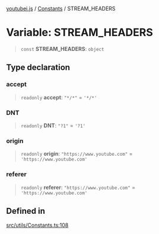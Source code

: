[youtubei.js](../../../README.md) / [Constants](../README.md) / STREAM\_HEADERS

# Variable: STREAM\_HEADERS

> `const` **STREAM\_HEADERS**: `object`

## Type declaration

### accept

> `readonly` **accept**: `"*/*"` = `'*/*'`

### DNT

> `readonly` **DNT**: `"?1"` = `'?1'`

### origin

> `readonly` **origin**: `"https://www.youtube.com"` = `'https://www.youtube.com'`

### referer

> `readonly` **referer**: `"https://www.youtube.com"` = `'https://www.youtube.com'`

## Defined in

[src/utils/Constants.ts:108](https://github.com/LuanRT/YouTube.js/blob/e54e499ff553dab51e6d9d1aebc090b50fec29ba/src/utils/Constants.ts#L108)

